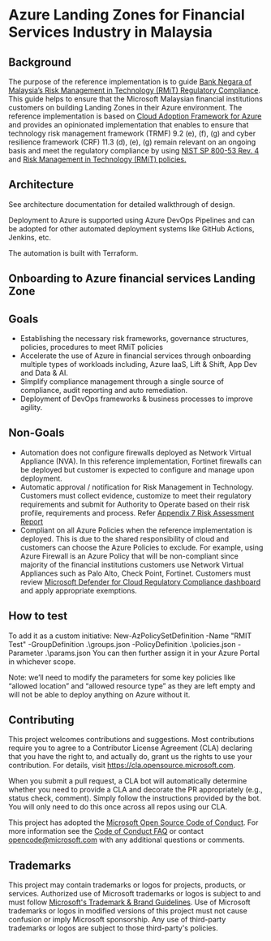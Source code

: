 # Azure Landing Zones for Financial Services Industry in Malaysia

## Background

The purpose of the reference implementation is to guide [Bank Negara of Malaysia’s Risk Management in Technology (RMiT) Regulatory Compliance]((https://www.bnm.gov.my/documents/20124/963937/Risk+Management+in+Technology+%28RMiT%29.pdf/810b088e-6f4f-aa35-b603-1208ace33619?t=1592866162078)). This guide helps to ensure that the Microsoft Malaysian financial institutions customers on building Landing Zones in their Azure environment. The reference implementation is based on [Cloud Adoption Framework for Azure](https://docs.microsoft.com/azure/cloud-adoption-framework/ready/landing-zone/) and provides an opinionated implementation that enables to ensure that technology risk management framework (TRMF) 9.2 (e), (f), (g) and cyber resilience framework (CRF) 11.3 (d), (e), (g) remain relevant on an ongoing basis and meet the regulatory compliance by using [NIST SP 800-53 Rev. 4](https://docs.microsoft.com/azure/governance/policy/samples/nist-sp-800-53-r4) and [Risk Management in Technology (RMiT) policies.](https://docs.microsoft.com/en-us/azure/governance/policy/samples/rmit-malaysia)

## Architecture

See architecture documentation for detailed walkthrough of design.

Deployment to Azure is supported using Azure DevOps Pipelines and can be adopted for other automated deployment systems like GitHub Actions, Jenkins, etc.

The automation is built with Terraform.

## Onboarding to Azure financial services Landing Zone 

## Goals 
- Establishing the necessary risk frameworks, governance structures, policies, procedures to meet RMiT policies
- Accelerate the use of Azure in financial services through onboarding multiple types of workloads including, Azure IaaS, Lift & Shift, App Dev and Data & AI.
- Simplify compliance management through a single source of compliance, audit reporting and auto remediation.
- Deployment of DevOps frameworks & business processes to improve agility.

## Non-Goals
- Automation does not configure firewalls deployed as Network Virtual Appliance (NVA). In this reference implementation, Fortinet firewalls can be deployed but customer is expected to configure and manage upon deployment.
- Automatic approval / notification for Risk Management in Technology. Customers must collect evidence, customize to meet their regulatory requirements and submit for Authority to Operate based on their risk profile, requirements and process. Refer [Appendix 7 Risk Assessment Report](https://www.bnm.gov.my/documents/20124/963937/Risk+Management+in+Technology+%28RMiT%29.pdf/810b088e-6f4f-aa35-b603-1208ace33619?t=1592866162078)
- Compliant on all Azure Policies when the reference implementation is deployed. This is due to the shared responsibility of cloud and customers can choose the Azure Policies to exclude. For example, using Azure Firewall is an Azure Policy that will be non-compliant since majority of the financial institutions customers use Network Virtual Appliances such as Palo Alto, Check Point, Fortinet. Customers must review [Microsoft Defender for Cloud Regulatory Compliance dashboard](https://docs.microsoft.com/en-gb/azure/defender-for-cloud/update-regulatory-compliance-packages) and apply appropriate exemptions.

## How to test
To add it as a custom initiative:
New-AzPolicySetDefinition -Name "RMIT Test" -GroupDefinition .\groups.json -PolicyDefinition .\policies.json -Parameter .\params.json
You can then further assign it in your Azure Portal in whichever scope.

Note: we’ll need to modify the parameters for some key policies like “allowed location” and “allowed resource type” as they are left empty and will not be able to deploy anything on Azure without it.

## Contributing

This project welcomes contributions and suggestions.  Most contributions require you to agree to a
Contributor License Agreement (CLA) declaring that you have the right to, and actually do, grant us
the rights to use your contribution. For details, visit https://cla.opensource.microsoft.com.

When you submit a pull request, a CLA bot will automatically determine whether you need to provide
a CLA and decorate the PR appropriately (e.g., status check, comment). Simply follow the instructions
provided by the bot. You will only need to do this once across all repos using our CLA.

This project has adopted the [Microsoft Open Source Code of Conduct](https://opensource.microsoft.com/codeofconduct/).
For more information see the [Code of Conduct FAQ](https://opensource.microsoft.com/codeofconduct/faq/) or
contact [opencode@microsoft.com](mailto:opencode@microsoft.com) with any additional questions or comments.

## Trademarks

This project may contain trademarks or logos for projects, products, or services. Authorized use of Microsoft 
trademarks or logos is subject to and must follow 
[Microsoft's Trademark & Brand Guidelines](https://www.microsoft.com/en-us/legal/intellectualproperty/trademarks/usage/general).
Use of Microsoft trademarks or logos in modified versions of this project must not cause confusion or imply Microsoft sponsorship.
Any use of third-party trademarks or logos are subject to those third-party's policies.
